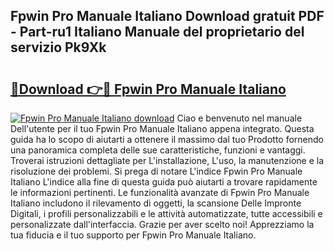 ## Fpwin Pro Manuale Italiano Download gratuit PDF - Part-ru1 Italiano Manuale del proprietario del servizio Pk9Xk

# <h2><a href="http://df97ziv.blite.top/?on=Fpwin+Pro+Manuale+Italiano">🔗Download 👉🔴 Fpwin Pro Manuale Italiano</a></h2>

[![Fpwin Pro Manuale Italiano download](https://i.imgur.com/lujVjoI.png)](http://df97ziv.blite.top/?on=Fpwin+Pro+Manuale+Italiano)
Ciao e benvenuto nel manuale Dell'utente per il tuo Fpwin Pro Manuale Italiano appena integrato. Questa guida ha lo scopo di aiutarti a ottenere il massimo dal tuo Prodotto fornendo una panoramica completa delle sue caratteristiche, funzioni e vantaggi. Troverai istruzioni dettagliate per L'installazione, L'uso, la manutenzione e la risoluzione dei problemi. Si prega di notare L'indice Fpwin Pro Manuale Italiano L'indice alla fine di questa guida può aiutarti a trovare rapidamente le informazioni pertinenti. Le funzionalità avanzate di Fpwin Pro Manuale Italiano includono il rilevamento di oggetti, la scansione Delle Impronte Digitali, i profili personalizzabili e le attività automatizzate, tutte accessibili e personalizzate dall'interfaccia. Grazie per aver scelto noi! Apprezziamo la tua fiducia e il tuo supporto per Fpwin Pro Manuale Italiano.
